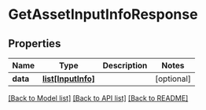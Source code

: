 # GetAssetInputInfoResponse

## Properties
Name | Type | Description | Notes
------------ | ------------- | ------------- | -------------
**data** | [**list[InputInfo]**](InputInfo.md) |  | [optional] 

[[Back to Model list]](../README.md#documentation-for-models) [[Back to API list]](../README.md#documentation-for-api-endpoints) [[Back to README]](../README.md)


